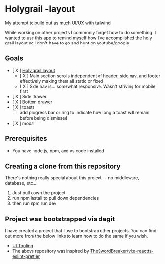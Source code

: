 # Holygrail -layout

My attempt to build out as much UI/UX with tailwind

While working on other projects I commonly forget how to do something. I wanted to use this app to remind myself how I've accomplished the holy grail layout so I don't have to go and hunt on youtube/google

## Goals

- [ X ] [Holy grail layout](<https://en.wikipedia.org/wiki/Holy_grail_(web_design>)
  - [ X ] Main section scrolls independent of header, side nav, and footer effectively making them all static or fixed
  - [ X ] Side nav is... somewhat responsive. Wasn't striving for mobile first
- [ X ] Side drawer
- [ X ] Bottom drawer
- [ X ] toasts
  - [ ] add progress bar or ring to indicate how long a toast will remain before being dismissed
- [ X ] modal

## Prerequisites

- You have node.js, npm, and vs code installed

## Creating a clone from this repository

There's nothing really special about this project -- no middleware, database, etc...

1) Just pull down the project
2) run npm install to pull down dependencies
3) then run npm run dev

## Project was bootstrapped via degit

I have created a project that I use to bootstrap other projects. You can find out more from the below links to learn how to do the same if you wish.

- [UI Tooling](<https://github.com/fillip1984/ui-tooling-2>)
- The above repository was inspired by [TheSwordBreaker/vite-reactts-eslint-prettier](https://raw.githubusercontent.com/TheSwordBreaker/vite-reactts-eslint-prettier/main/README.md)
